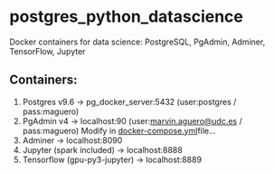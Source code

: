 # postgres_python_datascience
Docker containers for data science: PostgreSQL, PgAdmin, Adminer, TensorFlow, Jupyter

## Containers:
1. Postgres v9.6                -> pg_docker_server:5432 (user:postgres / pass:maguero)
2. PgAdmin v4                   -> localhost:90 (user:marvin.aguero@udc.es / pass:maguero) Modify in [docker-compose.yml](/docker-compose.yml)file...
3. Adminer                      -> localhost:8090
4. Jupyter (spark included)     -> localhost:8888
5. Tensorflow (gpu-py3-jupyter) -> localhost:8889


